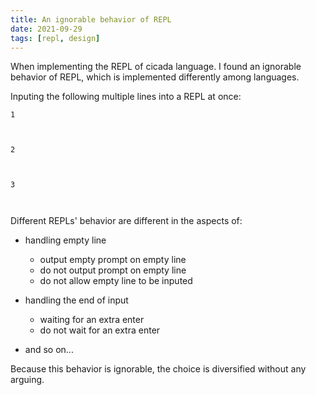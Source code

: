 ```yaml
---
title: An ignorable behavior of REPL
date: 2021-09-29
tags: [repl, design]
---
```


When implementing the REPL of cicada language.
I found an ignorable behavior of REPL,
which is implemented differently among languages.

Inputing the following multiple lines into a REPL at once:

```
1



2



3



```

Different REPLs' behavior are different in the aspects of:

- handling empty line
  - output empty prompt on empty line
  - do not output prompt on empty line
  - do not allow empty line to be inputed

- handling the end of input
  - waiting for an extra enter
  - do not wait for an extra enter

- and so on...

Because this behavior is ignorable,
the choice is diversified
without any arguing.
